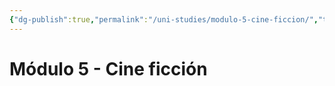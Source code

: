 ```yaml
---
{"dg-publish":true,"permalink":"/uni-studies/modulo-5-cine-ficcion/","title":"Módulo 5 - Cine ficción","tags":["Universidad,"],"created":"2023-03-14T13:36:57.817-05:00","updated":"2023-03-23T15:07:13.550-05:00"}
---
```



# Módulo 5 - Cine ficción
